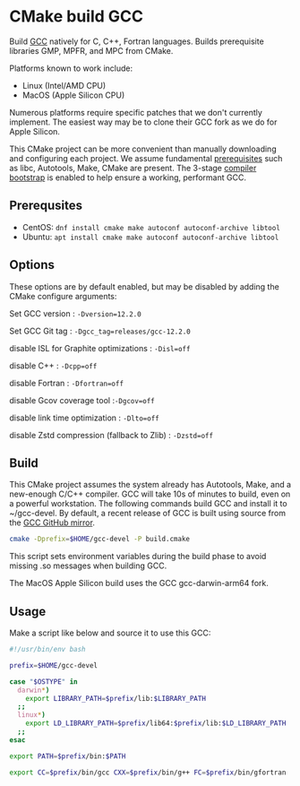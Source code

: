 # CMake build GCC

Build [GCC](https://gcc.gnu.org/install/)
natively for C, C++, Fortran languages.
Builds prerequisite libraries GMP, MPFR, and MPC from CMake.

Platforms known to work include:

* Linux (Intel/AMD CPU)
* MacOS (Apple Silicon CPU)

Numerous platforms require specific patches that we don't currently implement.
The easiest way may be to clone their GCC fork as we do for Apple Silicon.

This CMake project can be more convenient than manually downloading and configuring each project.
We assume fundamental
[prerequisites](https://gcc.gnu.org/install/prerequisites.html)
such as libc, Autotools, Make, CMake are present.
The 3-stage
[compiler bootstrap](https://en.wikipedia.org/wiki/Bootstrapping_(compilers))
is enabled to help ensure a working, performant GCC.

## Prerequsites

* CentOS: `dnf install cmake make autoconf autoconf-archive libtool`
* Ubuntu: `apt install cmake make autoconf autoconf-archive libtool`

## Options

These options are by default enabled, but may be disabled by adding the CMake configure arguments:

Set GCC version
: `-Dversion=12.2.0`

Set GCC Git tag
: `-Dgcc_tag=releases/gcc-12.2.0`

disable ISL for Graphite optimizations
: `-Disl=off`

disable C++
: `-Dcpp=off`

disable Fortran
: `-Dfortran=off`

disable Gcov coverage tool
:`-Dgcov=off`

disable link time optimization
: `-Dlto=off`

disable Zstd compression (fallback to Zlib)
: `-Dzstd=off`

## Build

This CMake project assumes the system already has Autotools, Make, and a new-enough C/C++ compiler.
GCC will take 10s of minutes to build, even on a powerful workstation.
The following commands build GCC and install it to ~/gcc-devel.
By default, a recent release of GCC is built using source from the
[GCC GitHub mirror](https://gcc.gnu.org/wiki/GitMirror).

```sh
cmake -Dprefix=$HOME/gcc-devel -P build.cmake
```

This script sets environment variables during the build phase to avoid missing .so messages when building GCC.

The MacOS Apple Silicon build uses the GCC gcc-darwin-arm64 fork.

## Usage

Make a script like below and source it to use this GCC:

```sh
#!/usr/bin/env bash

prefix=$HOME/gcc-devel

case "$OSTYPE" in
  darwin*)
    export LIBRARY_PATH=$prefix/lib:$LIBRARY_PATH
  ;;
  linux*)
    export LD_LIBRARY_PATH=$prefix/lib64:$prefix/lib:$LD_LIBRARY_PATH
  ;;
esac

export PATH=$prefix/bin:$PATH

export CC=$prefix/bin/gcc CXX=$prefix/bin/g++ FC=$prefix/bin/gfortran
```
